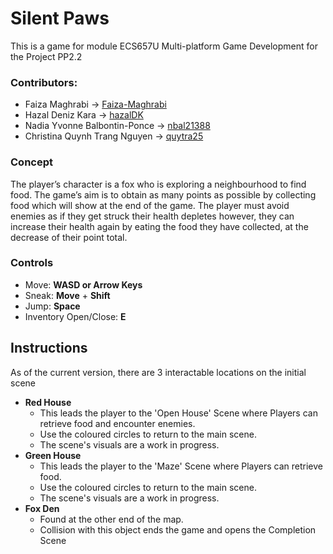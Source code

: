 # Silent Paws
This is a game for module ECS657U Multi-platform Game Development for the Project PP2.2

### Contributors:
- Faiza Maghrabi -> [Faiza-Maghrabi](https://github.com/Faiza-Maghrabi)
- Hazal Deniz Kara -> [hazalDK](https://github.com/hazalDK)
- Nadia Yvonne Balbontin-Ponce -> [nbal21388](https://github.com/nbal21388)
- Christina Quynh Trang Nguyen -> [quytra25](https://github.com/quytra25)

### Concept
The player’s character is a fox who is exploring a neighbourhood to find food. The game’s aim is to obtain as many points as possible by collecting food which will show at the end of the game. The player must avoid enemies as if they get struck their health depletes however, they can increase their health again by eating the food they have collected, at the decrease of their point total.

### Controls
- Move: **WASD or Arrow Keys**
- Sneak: **Move** + **Shift**
- Jump: **Space**
- Inventory Open/Close: **E**

## Instructions
As of the current version, there are 3 interactable locations on the initial scene
- **Red House**
  - This leads the player to the 'Open House' Scene where Players can retrieve food and encounter enemies.
  - Use the coloured circles to return to the main scene.
  - The scene's visuals are a work in progress.
- **Green House**
  - This leads the player to the 'Maze' Scene where Players can retrieve food.
  - Use the coloured circles to return to the main scene.
  - The scene's visuals are a work in progress.
- **Fox Den**
  - Found at the other end of the map.
  - Collision with this object ends the game and opens the Completion Scene
      
